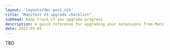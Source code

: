 ```yaml
---
layout: 'layouts/doc-post.njk'
title: "Manifest V3 upgrade checklist"
subhead: Keep track of you upgrade progress
description: A quick reference for upgrading your extensions from Manifest V2 to Manifest V3.
date: 2023-03-03
---
```


TBD